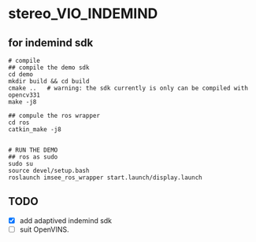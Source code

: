 # stereo_VIO_INDEMIND

## for indemind sdk
```shell
# compile
## compile the demo sdk
cd demo
mkdir build && cd build
cmake ..   # warning: the sdk currently is only can be compiled with opencv331
make -j8

## compule the ros wrapper
cd ros
catkin_make -j8


# RUN THE DEMO
## ros as sudo
sudo su
source devel/setup.bash
roslaunch imsee_ros_wrapper start.launch/display.launch
```



## TODO
- [X] add adaptived indemind sdk
- [ ] suit OpenVINS.
